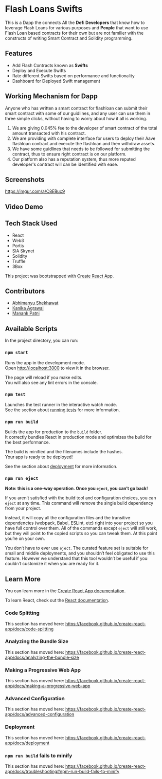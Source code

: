 # Flash Loans Swifts

This is a Dapp the connects All the **Defi Developers** that know how to leverage Flash Loans for various purposes and **People** that want to use Flash Loan based contracts for their own but are not familier with the constructs of writing Smart Contract and Solidity programming. 

## Features

- Add Flash Contracts known as **Swifts**
- Deploy and Execute Swifts
- Rate different Swifts based on performance and functionality
- Dashboard for Deployed Swift management

## Working Mechanism for Dapp

Anyone who has written a smart contract for flashloan can submit their smart contract with some of our guidlines, and any user can use them in three simple clicks, without having to worry about how it all is working.
1. We are giving 0.045% fee to the developer of smart contract of the total amount transacted with his contract.
2. We are providing with complete interface for users to deploy their Aave flashloan contract and execute the flashloan and then withdraw assets.
3. We have some guidlines that needs to be followed for submitting the contract, thus to ensure right contract is on our platform.
4. Our platform also has a reputation system, thus more reputed developer's contract will can be identified with ease.

## Screenshots

https://imgur.com/a/C8EBuc9

## Video Demo


## Tech Stack Used

- React
- Web3
- Portis
- SIA Skynet
- Solidity
- Truffle
- 3Box

This project was bootstrapped with [Create React App](https://github.com/facebook/create-react-app).

## Contributors

- [Abhimanyu Shekhawat](https://github.com/Abhimanyu121/)
- [Kanika Agrawal](https://github.com/Man-Jain/)
- [Manank Patni](https://github.com/Kanika1799/)

## Available Scripts

In the project directory, you can run:

### `npm start`

Runs the app in the development mode.<br />
Open [http://localhost:3000](http://localhost:3000) to view it in the browser.

The page will reload if you make edits.<br />
You will also see any lint errors in the console.

### `npm test`

Launches the test runner in the interactive watch mode.<br />
See the section about [running tests](https://facebook.github.io/create-react-app/docs/running-tests) for more information.

### `npm run build`

Builds the app for production to the `build` folder.<br />
It correctly bundles React in production mode and optimizes the build for the best performance.

The build is minified and the filenames include the hashes.<br />
Your app is ready to be deployed!

See the section about [deployment](https://facebook.github.io/create-react-app/docs/deployment) for more information.

### `npm run eject`

**Note: this is a one-way operation. Once you `eject`, you can’t go back!**

If you aren’t satisfied with the build tool and configuration choices, you can `eject` at any time. This command will remove the single build dependency from your project.

Instead, it will copy all the configuration files and the transitive dependencies (webpack, Babel, ESLint, etc) right into your project so you have full control over them. All of the commands except `eject` will still work, but they will point to the copied scripts so you can tweak them. At this point you’re on your own.

You don’t have to ever use `eject`. The curated feature set is suitable for small and middle deployments, and you shouldn’t feel obligated to use this feature. However we understand that this tool wouldn’t be useful if you couldn’t customize it when you are ready for it.

## Learn More

You can learn more in the [Create React App documentation](https://facebook.github.io/create-react-app/docs/getting-started).

To learn React, check out the [React documentation](https://reactjs.org/).

### Code Splitting

This section has moved here: https://facebook.github.io/create-react-app/docs/code-splitting

### Analyzing the Bundle Size

This section has moved here: https://facebook.github.io/create-react-app/docs/analyzing-the-bundle-size

### Making a Progressive Web App

This section has moved here: https://facebook.github.io/create-react-app/docs/making-a-progressive-web-app

### Advanced Configuration

This section has moved here: https://facebook.github.io/create-react-app/docs/advanced-configuration

### Deployment

This section has moved here: https://facebook.github.io/create-react-app/docs/deployment

### `npm run build` fails to minify

This section has moved here: https://facebook.github.io/create-react-app/docs/troubleshooting#npm-run-build-fails-to-minify
